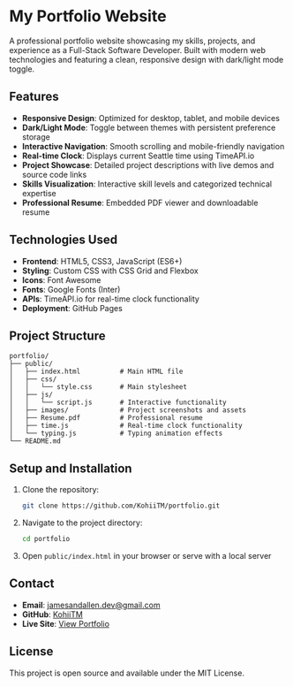 # My Portfolio Website

A professional portfolio website showcasing my skills, projects, and experience as a Full-Stack Software Developer. Built with modern web technologies and featuring a clean, responsive design with dark/light mode toggle.

## Features

- **Responsive Design**: Optimized for desktop, tablet, and mobile devices
- **Dark/Light Mode**: Toggle between themes with persistent preference storage
- **Interactive Navigation**: Smooth scrolling and mobile-friendly navigation
- **Real-time Clock**: Displays current Seattle time using TimeAPI.io
- **Project Showcase**: Detailed project descriptions with live demos and source code links
- **Skills Visualization**: Interactive skill levels and categorized technical expertise
- **Professional Resume**: Embedded PDF viewer and downloadable resume

## Technologies Used

- **Frontend**: HTML5, CSS3, JavaScript (ES6+)
- **Styling**: Custom CSS with CSS Grid and Flexbox
- **Icons**: Font Awesome
- **Fonts**: Google Fonts (Inter)
- **APIs**: TimeAPI.io for real-time clock functionality
- **Deployment**: GitHub Pages

## Project Structure

```
portfolio/
├── public/
│   ├── index.html          # Main HTML file
│   ├── css/
│   │   └── style.css       # Main stylesheet
│   ├── js/
│   │   └── script.js       # Interactive functionality
│   ├── images/             # Project screenshots and assets
│   ├── Resume.pdf          # Professional resume
│   ├── time.js             # Real-time clock functionality
│   └── typing.js           # Typing animation effects
└── README.md

```

## Setup and Installation

1. Clone the repository:
   ```bash
   git clone https://github.com/KohiiTM/portfolio.git
   ```

2. Navigate to the project directory:
   ```bash
   cd portfolio
   ```

3. Open `public/index.html` in your browser or serve with a local server

## Contact

- **Email**: jamesandallen.dev@gmail.com
- **GitHub**: [KohiiTM](https://github.com/KohiiTM)
- **Live Site**: [View Portfolio](https://anderj.net/)

## License

This project is open source and available under the MIT License.
